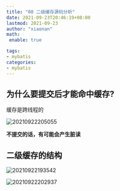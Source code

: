 ```yaml
---
title: "08 二级缓存源码分析"
date: 2021-09-23T20:46:19+08:00
lastmod: 2021-09-23
author: "xiaonan"
math:
 enable: true

tags:
- mybatis
categories:
- mybatis
---
```


## 为什么要提交后才能命中缓存?

缓存是跨线程的

![20210922205055](https://img.fengqigang.cn//img/20210922205055.png)

**不提交的话，有可能会产生脏读**

## 二级缓存的结构

![20210922193542](https://img.fengqigang.cn//img/20210922193542.png)

![20210922202937](https://img.fengqigang.cn//img/20210922202937.png)




